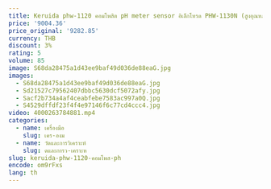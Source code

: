 ```yaml
---
title: Keruida phw-1120 คอมโพสิต pH meter sensor อิเล็กโทรด PHW-1130N (สูงอุณหภูมิ) phw-1130p
price: '9004.36'
price_original: '9282.85'
currency: THB
discount: 3%
rating: 5
volume: 85
image: S68da28475a1d43ee9baf49d036de88eaG.jpg
images:
  - S68da28475a1d43ee9baf49d036de88eaG.jpg
  - Sd21527c79562407dbbc5630dcf5072afy.jpg
  - Sacf2b734a4af4ceabfebe7583ac997a0Q.jpg
  - S4529dffdf23f4f4e97146f6c77cd4ccc4.jpg
video: 4000263784881.mp4
categories:
  - name: เครื่องมือ
    slug: เคร-องม
  - name: วัดและการวิเคราะห์
    slug: ดและการว-เคราะห
slug: keruida-phw-1120-คอมโพส-ph
encode: om9rFxs
lang: th
---
```

  